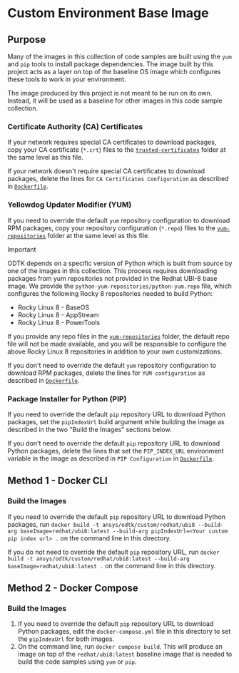 # Custom Environment Base Image

## Purpose

Many of the images in this collection of code samples are built using the `yum` and `pip` tools to install package dependencies. The image built by this project acts as a layer on top of the baseline OS image which configures these tools to work in your environment.

The image produced by this project is not meant to be run on its own. Instead, it will be used as a baseline for other images in this code sample collection.

### Certificate Authority (CA) Certificates

If your network requires special CA certificates to download packages, copy your CA certificate (`*.crt`) files to the [`trusted-certificates`](./trusted-certificates/) folder at the same level as this file.

If your network doesn't require special CA certificates to download packages, delete the lines for `CA Certificates Configuration` as described in [`Dockerfile`](./Dockerfile).

### Yellowdog Updater Modifier (YUM)

If you need to override the default `yum` repository configuration to download RPM packages, copy your repository configuration (`*.repo`) files to the [`yum-repositories`](./yum-repositories/) folder at the same level as this file.

> [!IMPORTANT]
> ODTK depends on a specific version of Python which is built from source by one of the images in this collection. This process requires downloading packages from yum repositories not provided in the Redhat UBI-8 base image. We provide the `python-yum-repositories/python-yum.repo` file, which configures the following Rocky 8 repositories needed to build Python:
> * Rocky Linux 8 - BaseOS
> * Rocky Linux 8 - AppStream
> * Rocky Linux 8 - PowerTools
>
> If you provide any repo files in the [`yum-repositories`](./yum-repositories/) folder, the default repo file will not be made available, and you will be responsible to configure the above Rocky Linux 8 repositories in addition to your own customizations.

If you don't need to override the default `yum` repository configuration to download RPM packages, delete the lines for `YUM configuration` as described in [`Dockerfile`](./Dockerfile).

### Package Installer for Python (PIP)

If you need to override the default `pip` repository URL to download Python packages, set the `pipIndexUrl` build argument while  building the image as described in the two "Build the Images" sections below.

If you don't need to override the default `pip` repository URL to download Python packages, delete the lines that set the `PIP_INDEX_URL` environment variable in the image as described in `PIP Configuration` in [`Dockerfile`](./Dockerfile).

## Method 1 - Docker CLI

### Build the Images

If you need to override the default `pip` repository URL to download Python packages, run `docker build -t ansys/odtk/custom/redhat/ubi8 --build-arg baseImage=redhat/ubi8:latest --build-arg pipIndexUrl=<Your custom pip index url> .` on the command line in this directory.

If you do not need to override the default `pip` repository URL, run `docker build -t ansys/odtk/custom/redhat/ubi8:latest --build-arg baseImage=redhat/ubi8:latest .` on the command line in this directory.

## Method 2 - Docker Compose

### Build the Images

1. If you need to override the default `pip` repository URL to download Python packages, edit the `docker-compose.yml` file in this directory to set the `pipIndexUrl` for both images.
2. On the command line, run `docker compose build`. This will produce an image on top of the `redhat/ubi8:latest` baseline image that is needed to build the code samples using `yum` or `pip`.